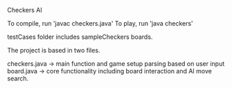 Checkers AI

To compile, run 'javac checkers.java'
To play, run 'java checkers'

testCases folder includes sampleCheckers boards.

The project is based in two files.

checkers.java   ->  main function and game setup parsing based on user input
board.java      ->  core functionality including board interaction and AI move search.

